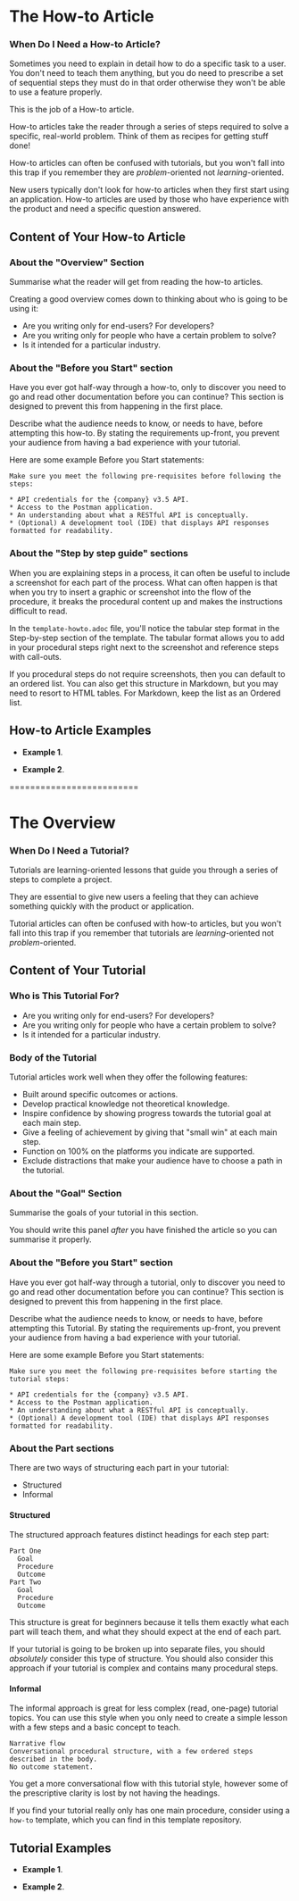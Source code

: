# The How-to Article

### When Do I Need a How-to Article?

Sometimes you need to explain in detail how to do a specific task to a user.
You don't need to teach them anything, but you do need to prescribe a set of sequential steps they must do in that order otherwise they won't be able to use a feature properly.

This is the job of a How-to article.

How-to articles take the reader through a series of steps required to solve a specific, real-world problem.
Think of them as recipes for getting stuff done!

How-to articles can often be confused with tutorials, but you won't fall into this trap if you remember they are _problem_-oriented not _learning_-oriented.

New users typically don't look for how-to articles when they first start using an application.
How-to articles are used by those who have experience with the product and need a specific question answered.

## Content of Your How-to Article

### About the "Overview" Section

Summarise what the reader will get from reading the how-to articles.

Creating a good overview comes down to thinking about who is going to be using it:

* Are you writing only for end-users? For developers?
* Are you writing only for people who have a certain problem to solve?
* Is it intended for a particular industry.

### About the "Before you Start" section

Have you ever got half-way through a how-to, only to discover you need to go and read other documentation before you can continue?
This section is designed to prevent this from happening in the first place.

Describe what the audience needs to know, or needs to have, before attempting this how-to.
By stating the requirements up-front, you prevent your audience from having a bad experience with your tutorial.

Here are some example Before you Start statements:

```
Make sure you meet the following pre-requisites before following the steps:

* API credentials for the {company} v3.5 API.
* Access to the Postman application.
* An understanding about what a RESTful API is conceptually.
* (Optional) A development tool (IDE) that displays API responses formatted for readability.

```

### About the "Step by step guide" sections

When you are explaining steps in a process, it can often be useful to include a screenshot for each part of the process.
What can often happen is that when you try to insert a graphic or screenshot into the flow of the procedure, it breaks the procedural content up and makes the instructions difficult to read.

In the `template-howto.adoc` file, you'll notice the tabular step format in the Step-by-step section of the template.
The tabular format allows you to add in your procedural steps right next to the screenshot and reference steps with call-outs.

If you procedural steps do not require screenshots, then you can default to an ordered list.
You can also get this structure in Markdown, but you may need to resort to HTML tables. For Markdown, keep the list as an Ordered list.

## How-to Article Examples

* **Example 1**.

* **Example 2**.




=========================

# The Overview

### When Do I Need a Tutorial?

Tutorials are learning-oriented lessons that guide you through a series of steps to complete a project.

They are essential to give new users a feeling that they can achieve something quickly with the product or application.

Tutorial articles can often be confused with how-to articles, but you won't fall into this trap if you remember that tutorials are _learning_-oriented not _problem_-oriented.

## Content of Your Tutorial

### Who is This Tutorial For?

* Are you writing only for end-users? For developers?
* Are you writing only for people who have a certain problem to solve?
* Is it intended for a particular industry.

### Body of the Tutorial

Tutorial articles work well when they offer the following features:

* Built around specific outcomes or actions.
* Develop practical knowledge not theoretical knowledge.
* Inspire confidence by showing progress towards the tutorial goal at each main step.
* Give a feeling of achievement by giving that "small win" at each main step.
* Function on 100% on the platforms you indicate are supported.
* Exclude distractions that make your audience have to choose a path in the tutorial.

### About the "Goal" Section

Summarise the goals of your tutorial in this section.

You should write this panel *after* you have finished the article so you can summarise it properly.

### About the "Before you Start" section

Have you ever got half-way through a tutorial, only to discover you need to go and read other documentation before you can continue?
This section is designed to prevent this from happening in the first place.

Describe what the audience needs to know, or needs to have, before attempting this Tutorial.
By stating the requirements up-front, you prevent your audience from having a bad experience with your tutorial.

Here are some example Before you Start statements:

```
Make sure you meet the following pre-requisites before starting the tutorial steps:

* API credentials for the {company} v3.5 API.
* Access to the Postman application.
* An understanding about what a RESTful API is conceptually.
* (Optional) A development tool (IDE) that displays API responses formatted for readability.

```

### About the Part sections

There are two ways of structuring each part in your tutorial:

* Structured
* Informal

#### Structured

The structured approach features distinct headings for each step part:

```
Part One
  Goal
  Procedure
  Outcome
Part Two
  Goal
  Procedure
  Outcome
```

This structure is great for beginners because it tells them exactly what each part will teach them, and what they should expect at the end of each part.

If your tutorial is going to be broken up into separate files, you should _absolutely_ consider this type of structure.
You should also consider this approach if your tutorial is complex and contains many procedural steps.

#### Informal

The informal approach is great for less complex (read, one-page) tutorial topics.
You can use this style when you only need to create a simple lesson with a few steps and a basic concept to teach.

```
Narrative flow
Conversational procedural structure, with a few ordered steps described in the body.
No outcome statement.
```

You get a more conversational flow with this tutorial style, however some of the prescriptive clarity is lost by not having the headings.

If you find your tutorial really only has one main procedure, consider using a `how-to` template, which you can find in this template repository.

## Tutorial Examples

* **Example 1**.

* **Example 2**.

